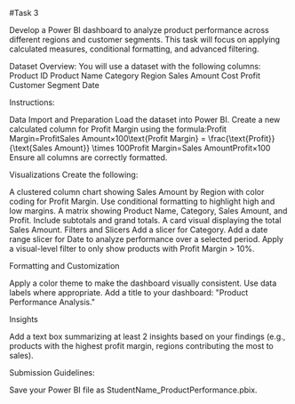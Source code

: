 #Task 3

Develop a Power BI dashboard to analyze product performance across different regions and customer segments. This task will focus on applying calculated measures, conditional formatting, and advanced filtering.


Dataset Overview:
You will use a dataset with the following columns:
Product ID
Product Name
Category
Region
Sales Amount
Cost
Profit
Customer Segment
Date

Instructions:

Data Import and Preparation
Load the dataset into Power BI.
Create a new calculated column for Profit Margin using the formula:Profit Margin=ProfitSales Amount×100\text{Profit Margin} = \frac{\text{Profit}}{\text{Sales Amount}} \times 100Profit Margin=Sales AmountProfit×100
Ensure all columns are correctly formatted.

Visualizations
Create the following:

A clustered column chart showing Sales Amount by Region with color coding for Profit Margin. Use conditional formatting to highlight high and low margins.
A matrix showing Product Name, Category, Sales Amount, and Profit. Include subtotals and grand totals.
A card visual displaying the total Sales Amount.
Filters and Slicers
Add a slicer for Category.
Add a date range slicer for Date to analyze performance over a selected period.
Apply a visual-level filter to only show products with Profit Margin > 10%.

Formatting and Customization

Apply a color theme to make the dashboard visually consistent.
Use data labels where appropriate.
Add a title to your dashboard: "Product Performance Analysis."

Insights

Add a text box summarizing at least 2 insights based on your findings (e.g., products with the highest profit margin, regions contributing the most to sales).

Submission Guidelines:

Save your Power BI file as StudentName_ProductPerformance.pbix.
